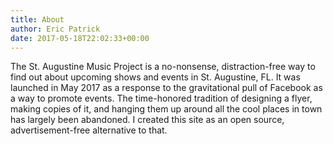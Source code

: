 ```yaml
---
title: About
author: Eric Patrick
date: 2017-05-18T22:02:33+00:00
---
```


The St. Augustine Music Project is a no-nonsense, distraction-free way to find out about upcoming shows and events in St. Augustine, FL. It was launched in May 2017 as a response to the gravitational pull of Facebook as a way to promote events. The time-honored tradition of designing a flyer, making copies of it, and hanging them up around all the cool places in town has largely been abandoned. I created this site as an open source, advertisement-free alternative to that.
